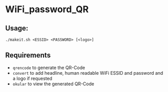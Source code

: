 # WiFi_password_QR

## Usage:

`./makeit.sh <ESSID> <PASSWORD> [<logo>]`


## Requirements

* `qrencode` to generate the QR-Code
* `convert` to add headline, human readable WiFi ESSID and password and a logo if requested
* `okular` to view the generated QR-Code
